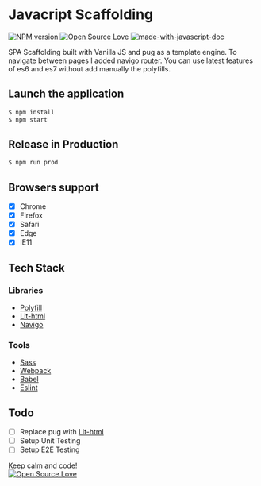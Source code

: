 # Javacript Scaffolding
[![NPM version](https://d25lcipzij17d.cloudfront.net/badge.svg?id=gh&type=6&v=1.1.0)](http://badge.fury.io/js/badge-list)
[![Open Source Love](https://badges.frapsoft.com/os/mit/mit.svg?v=102)](https://github.com/ellerbrock/open-source-badge/)
[![made-with-javascript-doc](https://img.shields.io/badge/Made%20with-Javascript-1f425f.svg)](https://www.sphinx-doc.org/)

SPA Scaffolding built with Vanilla JS and pug as a template engine. To navigate between pages I added navigo router. You can use latest features of es6 and es7 without add manually the polyfills.

## Launch the application

```sh
$ npm install
$ npm start
```

## Release in Production

```sh
$ npm run prod
```

## Browsers support

- [x] Chrome
- [x] Firefox
- [x] Safari
- [x] Edge
- [x] IE11

## Tech Stack

### Libraries

- [Polyfill](https://babeljs.io/docs/en/babel-polyfill.html)
- [Lit-html](https://github.com/Polymer/lit-html)
- [Navigo](https://github.com/krasimir/navigo)

### Tools

- [Sass](https://sass-lang.com/)
- [Webpack](https://webpack.js.org/)
- [Babel](https://babeljs.io/)
- [Eslint](https://eslint.org/)

## Todo
- [ ] Replace pug with [Lit-html](https://github.com/Polymer/lit-html)
- [ ] Setup Unit Testing
- [ ] Setup E2E Testing

Keep calm and code!
<br>
[![Open Source Love](https://badges.frapsoft.com/os/v3/open-source.svg?v=102)](https://github.com/ellerbrock/open-source-badge/)
